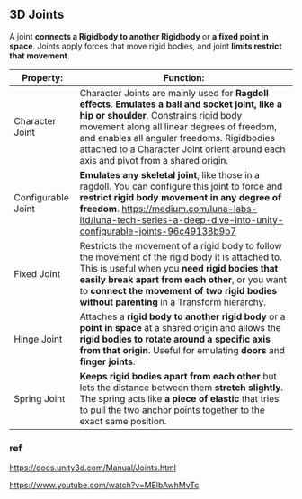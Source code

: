 ## 3D Joints

A joint **connects a Rigidbody to another Rigidbody** or **a fixed point in space**. Joints apply forces that move rigid bodies, and joint **limits restrict that movement**.

 
| Property: | Function: |
| --- | --- |
| Character Joint | Character Joints are mainly used for **Ragdoll effects**. **Emulates a ball and socket joint, like a hip or shoulder**. Constrains rigid body movement along all linear degrees of freedom, and enables all angular freedoms. Rigidbodies attached to a Character Joint orient around each axis and pivot from a shared origin. |
| Configurable Joint | **Emulates any skeletal joint**, like those in a ragdoll. You can configure this joint to force and **restrict rigid body movement in any degree of freedom**. https://medium.com/luna-labs-ltd/luna-tech-series-a-deep-dive-into-unity-configurable-joints-96c49138b9b7|
| Fixed Joint | Restricts the movement of a rigid body to follow the movement of the rigid body it is attached to. This is useful when you **need rigid bodies that easily break apart from each other**, or you want to **connect the movement of two rigid bodies without parenting** in a Transform hierarchy. |
| Hinge Joint | Attaches a **rigid body to another rigid body** or a **point in space** at a shared origin and allows the **rigid bodies to rotate around a specific axis from that origin**. Useful for emulating **doors** and **finger joints**. |
| Spring Joint | **Keeps rigid bodies apart from each other** but lets the distance between them **stretch slightly**. The spring acts like **a piece of elastic** that tries to pull the two anchor points together to the exact same position. |



### ref
https://docs.unity3d.com/Manual/Joints.html

https://www.youtube.com/watch?v=MElbAwhMvTc

